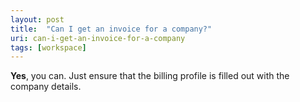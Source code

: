 ```yaml
---
layout: post
title:  "Can I get an invoice for a company?"
uri: can-i-get-an-invoice-for-a-company
tags: [workspace]
---
```


**Yes**, you can. Just ensure that the billing profile is filled out with the company details.